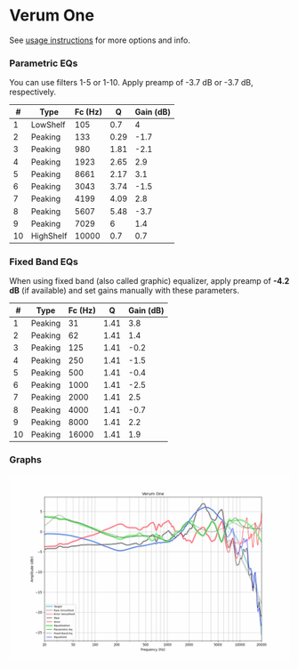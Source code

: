 # Verum One
See [usage instructions](https://github.com/jaakkopasanen/AutoEq#usage) for more options and info.

### Parametric EQs
You can use filters 1-5 or 1-10. Apply preamp of -3.7 dB or -3.7 dB, respectively.

|   # | Type      |   Fc (Hz) |    Q |   Gain (dB) |
|-----|-----------|-----------|------|-------------|
|   1 | LowShelf  |       105 | 0.7  |         4   |
|   2 | Peaking   |       133 | 0.29 |        -1.7 |
|   3 | Peaking   |       980 | 1.81 |        -2.1 |
|   4 | Peaking   |      1923 | 2.65 |         2.9 |
|   5 | Peaking   |      8661 | 2.17 |         3.1 |
|   6 | Peaking   |      3043 | 3.74 |        -1.5 |
|   7 | Peaking   |      4199 | 4.09 |         2.8 |
|   8 | Peaking   |      5607 | 5.48 |        -3.7 |
|   9 | Peaking   |      7029 | 6    |         1.4 |
|  10 | HighShelf |     10000 | 0.7  |         0.7 |

### Fixed Band EQs
When using fixed band (also called graphic) equalizer, apply preamp of **-4.2 dB** (if available) and set gains manually with these parameters.

|   # | Type    |   Fc (Hz) |    Q |   Gain (dB) |
|-----|---------|-----------|------|-------------|
|   1 | Peaking |        31 | 1.41 |         3.8 |
|   2 | Peaking |        62 | 1.41 |         1.4 |
|   3 | Peaking |       125 | 1.41 |        -0.2 |
|   4 | Peaking |       250 | 1.41 |        -1.5 |
|   5 | Peaking |       500 | 1.41 |        -0.4 |
|   6 | Peaking |      1000 | 1.41 |        -2.5 |
|   7 | Peaking |      2000 | 1.41 |         2.5 |
|   8 | Peaking |      4000 | 1.41 |        -0.7 |
|   9 | Peaking |      8000 | 1.41 |         2.2 |
|  10 | Peaking |     16000 | 1.41 |         1.9 |

### Graphs
![](./Verum%20One.png)
